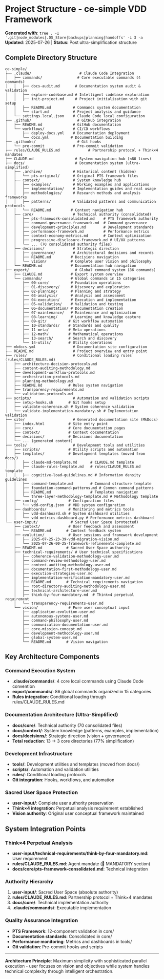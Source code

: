 # Project Structure - ce-simple VDD Framework

**Generated with**: `tree . -I '.git|node_modules|.DS_Store|backups|planning|handoffs' -L 3 -a`  
**Updated**: 2025-07-26 | **Status**: Post ultra-simplification structure

## Complete Directory Structure

```
ce-simple/
├── .claude/                      # Claude Code Integration
│   ├── commands/                # Core executable commands (4 commands)
│   │   ├── docs-audit.md       # Documentation system audit & validation
│   │   ├── explore-codebase.md # Intelligent codebase exploration
│   │   ├── init-project.md     # Project initialization with git setup
│   │   ├── README.md          # Commands system documentation
│   │   └── start.md           # Project analysis and guidance
│   └── settings.local.json    # Claude Code local configuration
├── .github/                     # GitHub integration
│   ├── README.md              # GitHub documentation
│   └── workflows/             # CI/CD workflows
│       ├── deploy-docs.yml    # Documentation deployment
│       └── docs.yml          # Documentation building
├── .githooks/                   # Git hooks
│   └── pre-commit             # Pre-commit validation
├── rules/CLAUDE_RULES.md             # Partnership protocol + Think×4 mandates
├── CLAUDE.md                   # System navigation hub (≤80 lines)
├── docs/                       # Documentation system (ultra-simplified)
│   ├── .archive/              # Historical content (hidden)
│   │   └── pts-original/      # Original PTS framework files
│   ├── context/               # System knowledge hub
│   │   ├── examples/          # Working examples and applications
│   │   ├── implementation/    # Implementation guides and real usage
│   │   ├── methodologies/     # Research methods and analysis frameworks
│   │   ├── patterns/          # Validated patterns and communication protocols
│   │   └── README.md         # Context navigation hub
│   ├── core/                  # Technical authority (consolidated)
│   │   ├── pts-framework-consolidated.md    # PTS framework authority
│   │   ├── command-governance-framework.md  # Command governance
│   │   ├── development-principles.md        # Development standards
│   │   ├── performance-framework.md         # Performance metrics
│   │   ├── context-economy-metrics.md       # Context optimization
│   │   ├── progressive-disclosure-framework.md # UI/UX patterns
│   │   └── ... (70 consolidated authority files)
│   ├── decisions/             # Strategic direction
│   │   ├── governance/        # Architectural decisions and records
│   │   ├── README.md         # Decisions navigation
│   │   └── vision/           # Complete user vision and philosophy
│   └── README.md             # Documentation hub navigation
├── export/                     # Global command system (86 commands)
│   ├── CLAUDE.md             # Export system overview
│   └── commands/             # Global commands in 15 categories
│       ├── 00-core/          # Foundation operations
│       ├── 01-discovery/     # Discovery and exploration
│       ├── 02-planning/      # Planning and strategy
│       ├── 03-analysis/      # Analysis and assessment
│       ├── 04-execution/     # Execution and implementation
│       ├── 05-validation/    # Validation and testing
│       ├── 06-documentation/ # Documentation creation
│       ├── 07-maintenance/   # Maintenance and optimization
│       ├── 08-learning/      # Learning and knowledge capture
│       ├── 09-git/          # Git workflow automation
│       ├── 10-standards/    # Standards and quality
│       ├── 11-meta/         # Meta-operations
│       ├── 12-math/         # Mathematical operations
│       ├── 13-search/       # Search and discovery
│       └── 14-utils/        # Utility operations
├── mkdocs.yml                 # Documentation site configuration
├── README.md                  # Project overview and entry point
├── rules/                     # Conditional loading rules (rules/CLAUDE_RULES.md)
│   ├── architecture-decision-protocols.md
│   ├── content-auditing-methodology.md
│   ├── development-workflow-protocols.md
│   ├── orchestration-protocols.md
│   ├── planning-methodology.md
│   ├── README.md            # Rules system navigation
│   ├── transparency-requirements.md
│   └── validation-protocols.md
├── scripts/                   # Automation and validation scripts
│   ├── setup-hooks.sh       # Git hooks setup
│   ├── validate-coherence.sh # System coherence validation
│   └── validate-implementation-mandatory.sh # Implementation validation
├── site/                      # Generated documentation site (MkDocs)
│   ├── index.html           # Site entry point
│   ├── core/                # Core documentation pages
│   ├── context/             # Context documentation
│   ├── decisions/           # Decisions documentation
│   └── ... (generated content)
├── tools/                     # Development tools and utilities
│   ├── scripts/             # Utility scripts and automation
│   ├── templates/           # Development templates (moved from docs/)
│   │   ├── claude-md-template.md      # CLAUDE.md template
│   │   ├── claude-rules-template.md   # rules/CLAUDE_RULES.md template
│   │   ├── cognitive-load-guidelines.md # Information density guidelines
│   │   ├── command-template.md        # Command structure template
│   │   ├── foundation-command-patterns.md # Common command patterns
│   │   ├── README.md                  # Templates navigation
│   │   └── three-layer-methodology-template.md # Methodology template
│   ├── config/              # Configuration files
│   │   └── vdd-config.json  # VDD system configuration
│   ├── dashboards/          # Monitoring and metrics tools
│   │   ├── vdd-dashboard.sh # System dashboard utilities
│   │   └── vdd-metrics-dashboard.py # Performance metrics dashboard
└── user-input/               # Sacred User Space (protected)
    ├── context/             # User feedback and assessment
    │   └── README.md       # Context feedback system
    ├── evolution/           # User sessions and framework development
    │   ├── 2025-07-25-23-39-vdd-migration-vision.md
    │   └── 2025-07-26-00-25-framework-refinements-complete.md
    ├── README.md           # Sacred User Space authority
    ├── technical-requirements/ # User technical specifications
    │   ├── coherence-validation-methodology-user.md
    │   ├── command-review-methodology-user.md
    │   ├── content-auditing-methodology-user.md
    │   ├── documentation-first-methodology-user.md
    │   ├── execution-strategies-user.md
    │   ├── implementation-verification-mandatory-user.md
    │   ├── README.md       # Technical requirements navigation
    │   ├── root-directory-auditing-methodology-user.md
    │   ├── technical-architecture-user.md
    │   ├── think-by-four-mandatory.md  # Think×4 perpetual requirement
    │   └── transparency-requirements-user.md
    └── vision/              # Pure user conceptual input
        ├── application-evolution-user.md
        ├── autonomous-systems-user.md
        ├── command-philosophy-user.md
        ├── communication-documentation-user.md
        ├── core-mission-concept.md
        ├── development-methodology-user.md
        ├── global-system-user.md
        └── README.md       # Vision navigation
```

## Key Architecture Components

### Command Execution System
- **.claude/commands/**: 4 core local commands using Claude Code convention
- **export/commands/**: 86 global commands organized in 15 categories
- **Rules integration**: Conditional loading through rules/CLAUDE_RULES.md

### Documentation Architecture (Ultra-Simplified)
- **docs/core/**: Technical authority (70 consolidated files)
- **docs/context/**: System knowledge (patterns, examples, implementation)
- **docs/decisions/**: Strategic direction (vision + governance)
- **Total reduction**: 13 → 3 core directories (77% simplification)

### Development Infrastructure
- **tools/**: Development utilities and templates (moved from docs/)
- **scripts/**: Automation and validation utilities
- **rules/**: Conditional loading protocols
- **Git integration**: Hooks, workflows, and automation

### Sacred User Space Protection
- **user-input/**: Complete user authority preservation
- **Think×4 integration**: Perpetual analysis requirement established
- **Vision authority**: Original user conceptual framework maintained

## System Integration Points

### Think×4 Perpetual Analysis
- **user-input/technical-requirements/think-by-four-mandatory.md**: User requirement
- **rules/CLAUDE_RULES.md**: Agent mandate (🧠 MANDATORY section)
- **docs/core/pts-framework-consolidated.md**: Technical integration

### Authority Hierarchy
1. **user-input/**: Sacred User Space (absolute authority)
2. **rules/CLAUDE_RULES.md**: Partnership protocol + Think×4 mandates
3. **docs/core/**: Technical implementation authority
4. **.claude/commands/**: Executable implementation

### Quality Assurance Integration
- **PTS Framework**: 12-component validation in core/
- **Documentation standards**: Consolidated in core/
- **Performance monitoring**: Metrics and dashboards in tools/
- **Git validation**: Pre-commit hooks and scripts

---

**Architecture Principle**: Maximum simplicity with sophisticated parallel execution - user focuses on vision and objectives while system handles technical complexity through intelligent orchestration.
